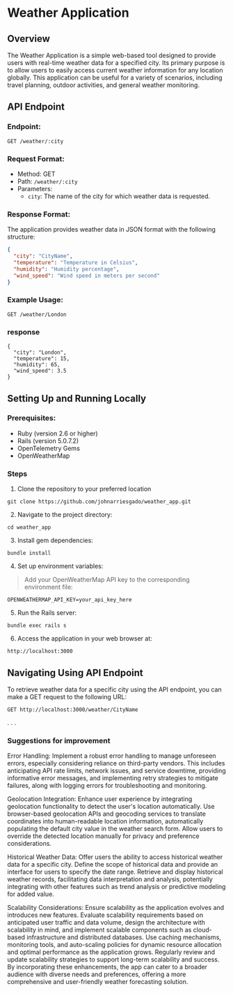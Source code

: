 # Weather Application

## Overview

The Weather Application is a simple web-based tool designed to provide users with real-time weather data for a specified city. Its primary purpose is to allow users to easily access current weather information for any location globally. This application can be useful for a variety of scenarios, including travel planning, outdoor activities, and general weather monitoring.

## API Endpoint

### Endpoint:
```
GET /weather/:city
```

### Request Format:

- Method: GET
- Path: `/weather/:city`
- Parameters:
  - `city`: The name of the city for which weather data is requested.

### Response Format:

The application provides weather data in JSON format with the following structure:

```json
{
  "city": "CityName",
  "temperature": "Temperature in Celsius",
  "humidity": "Humidity percentage",
  "wind_speed": "Wind speed in meters per second"
}
```

### Example Usage:
```
GET /weather/London
```
### response
```
{
  "city": "London",
  "temperature": 15,
  "humidity": 65,
  "wind_speed": 3.5
}
```

## Setting Up and Running Locally
### Prerequisites:

- Ruby (version 2.6 or higher)
- Rails (version 5.0.7.2)
- OpenTelemetry Gems
- OpenWeatherMap

### Steps

1. Clone the repository to your preferred location
```
git clone https://github.com/johnarriesgado/weather_app.git
```
2. Navigate to the project directory:
```
cd weather_app
```

3. Install gem dependencies:
```
bundle install
```

4. Set up environment variables:
> Add your OpenWeatherMap API key to the corresponding environment file:
```
OPENWEATHERMAP_API_KEY=your_api_key_here
```

5. Run the Rails server:
```
bundle exec rails s
```

6. Access the application in your web browser at:
```
http://localhost:3000
```

## Navigating Using API Endpoint
To retrieve weather data for a specific city using the API endpoint, you can make a GET request to the following URL:
```
GET http://localhost:3000/weather/CityName
```



.
.
.

### Suggestions for improvement
Error Handling:
Implement a robust error handling to manage unforeseen errors, especially considering reliance on third-party vendors. This includes anticipating API rate limits, network issues, and service downtime, providing informative error messages, and implementing retry strategies to mitigate failures, along with logging errors for troubleshooting and monitoring.

Geolocation Integration:
Enhance user experience by integrating geolocation functionality to detect the user's location automatically. Use browser-based geolocation APIs and geocoding services to translate coordinates into human-readable location information, automatically populating the default city value in the weather search form. Allow users to override the detected location manually for privacy and preference considerations.

Historical Weather Data:
Offer users the ability to access historical weather data for a specific city. Define the scope of historical data and provide an interface for users to specify the date range. Retrieve and display historical weather records, facilitating data interpretation and analysis, potentially integrating with other features such as trend analysis or predictive modeling for added value.

Scalability Considerations:
Ensure scalability as the application evolves and introduces new features. Evaluate scalability requirements based on anticipated user traffic and data volume, design the architecture with scalability in mind, and implement scalable components such as cloud-based infrastructure and distributed databases. Use caching mechanisms, monitoring tools, and auto-scaling policies for dynamic resource allocation and optimal performance as the application grows. Regularly review and update scalability strategies to support long-term scalability and success.
By incorporating these enhancements, the app can cater to a broader audience with diverse needs and preferences, offering a more comprehensive and user-friendly weather forecasting solution.
